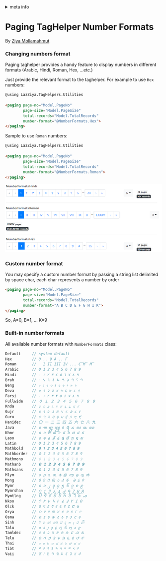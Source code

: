 <!-- meta tags details, will be assigned to meta tags inside header by js -->
<div id="meta-info">
<details><summary>meta info</summary>

> * Title: <i id="md-title">Paging TagHelper Number Formats</i>
> * Keywords: <i id="md-keywords">asp.net-core, taghelpers, paging, control, pagination, number, formats, attributes</i>
> * Description: <i id="md-description">Change the number fortmat of PagingTagHelper for Asp.Net Core.</i>
> * Author: <i id="md-author">Ziya Mollamahmut</i>
> * Date: <i id="md-date">08-Aug-2020</i>
> * Image: <i id="md-image">https://github.com/LazZiya/Docs/raw/master/LazZiya.TagHelpers/v5.0/images/lazziya-tagheleprs-logo.png</i>
> * Image-alt: <i id="md-image-alt">LazZiya.TagHelpers Logo</i>
> * Version: <i id="md-version">v5.0</i>

</details>
</div>

# Paging TagHelper Number Formats

By [Ziya Mollamahmut](https://github.com/LazZiya)

### Changing numbers format
Paging taghelper provides a handy feature to display numbers in different formats (Arabic, Hindi, Roman, Hex, ...etc.)

Just provide the relevant format to the taghelper. For example to use `Hex` numbers:
````html
@using LazZiya.TagHelpers.Utilities

<paging page-no="Model.PageNo"
        page-size="Model.PageSize"
        total-records="Model.TotalRecords"
        number-format="@NumberFormats.Hex">
</paging>
````

Sample to use `Roman` numbers:
````html
@using LazZiya.TagHelpers.Utilities

<paging page-no="Model.PageNo"
        page-size="Model.PageSize"
        total-records="Model.TotalRecords"
        number-format="@NumberFormats.Roman">
</paging>
````

![PagingTagHelper - number formats](https://github.com/LazZiya/Docs/raw/master/LazZiya.TagHelpers/v5.0/images/paging-tag-helper-number-formats.PNG)

### Custom number format
You may specify a custom number format by passing a string list delimited by space char, each char represents a number by order
````html
<paging page-no="Model.PageNo"
        page-size="Model.PageSize"
        total-records="Model.TotalRecords"
        number-format="A B C D E F G H I K">
</paging>
````
So, A=0, B=1, ... K=9

### Built-in number formats
All available number formats with `NumberFormats` class:
````cs
Default     // system default
Hex         // 0 .. 9 A .. F
Roman       //   I II III IV ... C̅M̅ M̅
Arabic      // 0 1 2 3 4 5 6 7 8 9
Hindi       // ٩ ٨ ٧ ٦ ٥ ٤ ٣ ٢ ١ ٠
Brah        // 𑁦 𑁧 𑁨 𑁩 𑁪 𑁫 𑁬 𑁭 𑁮 𑁯
Beng        // ০ ১ ২ ৩ ৪ ৫ ৬ ৭ ৮ ৯
Deva        // ० १ २ ३ ४ ५ ६ ७ ८ ९
Farsi       // ۰ ۱ ۲ ۳ ۴ ۵ ۶ ۷ ۸ ۹
Fullwide    // ０ １ ２ ３ ４ ５ ６ ７ ８ ９
Knda        // ೦ ೧ ೨ ೩ ೪ ೫ ೬ ೭ ೮ ೯
Gujr        // ૦ ૧ ૨ ૩ ૪ ૫ ૬ ૭ ૮ ૯
Guru        // ੦ ੧ ੨ ੩ ੪ ੫ ੬ ੭ ੮ ੯
Hanidec     // 〇 一 二 三 四 五 六 七 八 九
Java        // ꧐ ꧑ ꧒ ꧓ ꧔ ꧕ ꧖ ꧗ ꧘ ꧙
Khmr        // ០ ១ ២ ៣ ៤ ៥ ៦ ៧ ៨ ៩
Laoo        // ໐ ໑ ໒ ໓ ໔ ໕ ໖ ໗ ໘ ໙
Latin       // 0 1 2 3 4 5 6 7 8 9
Mathbold    // 𝟎 𝟏 𝟐 𝟑 𝟒 𝟓 𝟔 𝟕 𝟖 𝟗
Mathborder  // 𝟘 𝟙 𝟚 𝟛 𝟜 𝟝 𝟞 𝟟 𝟠 𝟡
Mathmono    // 𝟶 𝟷 𝟸 𝟹 𝟺 𝟻 𝟼 𝟽 𝟾 𝟿
Mathanb     // 𝟬 𝟭 𝟮 𝟯 𝟰 𝟱 𝟲 𝟳 𝟴 𝟵
Mathsans    // 𝟢 𝟣 𝟤 𝟥 𝟦 𝟧 𝟨 𝟩 𝟪 𝟫
Mlym        // ൦ ൧ ൨ ൩ ൪ ൫ ൬ ൭ ൮ ൯
Mong        // ᠐ ᠑ ᠒ ᠓ ᠔ ᠕ ᠖  ᠗ ᠘ ᠙
Mymr        // ၀ ၁ ၂ ၃ ၄ ၅ ၆ ၇ ၈ ၉
Mymrshan    // ႐ ႑ ႒ ႓ ႔ ႕ ႖ ႗ ႘ ႙
Mymtlng     // ꧰ ꧱ ꧲ ꧳ ꧴ ꧵ ꧶ ꧷ ꧸ ꧹
Nkoo        // ߀ ߁ ߂ ߃ ߄ ߅ ߆ ߇ ߈ ߉
Olck        // ᱐ ᱑ ᱒ ᱓ ᱔ ᱕ ᱖ ᱗ ᱘ ᱙
Orya        // ୦ ୧ ୨ ୩ ୪ ୫ ୬ ୭ ୮ ୯
Osma        // 𐒠 𐒡 𐒢 𐒣 𐒤 𐒥 𐒦 𐒧 𐒨 𐒩
Sinh        // ෦ ෧ ෨ ෩ ෪ ෫ ෬ ෭ ෮ ෯
Talu        // ᧐ ᧑ ᧒ ᧓ ᧔ ᧕ ᧖ ᧗ ᧘ ᧙
Tamldec     // ௦ ௧ ௨ ௩ ௪ ௫ ௬ ௭ ௮ ௯
Telu        // ౦ ౧ ౨ ౩ ౪ ౫ ౬ ౭ ౮ ౯
Thai        // ๐ ๑ ๒ ๓ ๔ ๕ ๖ ๗ ๘ ๙
Tibt        // ༠ ༡ ༢ ༣ ༤ ༥ ༦ ༧ ༨ ༩
Vaii        // ꘠ ꘡ ꘢ ꘣ ꘤ ꘥ ꘦ ꘧ ꘨ ꘩
````